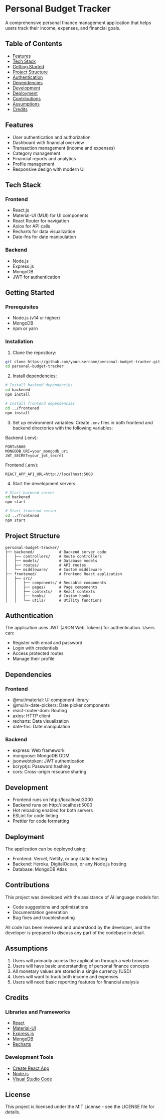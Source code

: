 # Personal Budget Tracker

A comprehensive personal finance management application that helps users track their income, expenses, and financial goals.

## Table of Contents
- [Features](#features)
- [Tech Stack](#tech-stack)
- [Getting Started](#getting-started)
- [Project Structure](#project-structure)
- [Authentication](#authentication)
- [Dependencies](#dependencies)
- [Development](#development)
- [Deployment](#deployment)
- [Contributions](#contributions)
- [Assumptions](#assumptions)
- [Credits](#credits)

## Features
- User authentication and authorization
- Dashboard with financial overview
- Transaction management (income and expenses)
- Category management
- Financial reports and analytics
- Profile management
- Responsive design with modern UI

## Tech Stack
### Frontend
- React.js
- Material-UI (MUI) for UI components
- React Router for navigation
- Axios for API calls
- Recharts for data visualization
- Date-fns for date manipulation

### Backend
- Node.js
- Express.js
- MongoDB
- JWT for authentication

## Getting Started

### Prerequisites
- Node.js (v14 or higher)
- MongoDB
- npm or yarn

### Installation
1. Clone the repository:
```bash
git clone https://github.com/yourusername/personal-budget-tracker.git
cd personal-budget-tracker
```

2. Install dependencies:
```bash
# Install backend dependencies
cd backened
npm install

# Install frontend dependencies
cd ../frontened
npm install
```

3. Set up environment variables:
Create `.env` files in both frontend and backend directories with the following variables:

Backend (.env):
```
PORT=5000
MONGODB_URI=your_mongodb_uri
JWT_SECRET=your_jwt_secret
```

Frontend (.env):
```
REACT_APP_API_URL=http://localhost:5000
```

4. Start the development servers:
```bash
# Start backend server
cd backened
npm start

# Start frontend server
cd ../frontened
npm start
```

## Project Structure
```
personal-budget-tracker/
├── backened/           # Backend server code
│   ├── controllers/    # Route controllers
│   ├── models/         # Database models
│   ├── routes/         # API routes
│   └── middleware/     # Custom middleware
├── frontened/          # Frontend React application
│   ├── src/
│   │   ├── components/ # Reusable components
│   │   ├── pages/      # Page components
│   │   ├── contexts/   # React contexts
│   │   ├── hooks/      # Custom hooks
│   │   └── utils/      # Utility functions
```

## Authentication
The application uses JWT (JSON Web Tokens) for authentication. Users can:
- Register with email and password
- Login with credentials
- Access protected routes
- Manage their profile

## Dependencies
### Frontend
- @mui/material: UI component library
- @mui/x-date-pickers: Date picker components
- react-router-dom: Routing
- axios: HTTP client
- recharts: Data visualization
- date-fns: Date manipulation

### Backend
- express: Web framework
- mongoose: MongoDB ODM
- jsonwebtoken: JWT authentication
- bcryptjs: Password hashing
- cors: Cross-origin resource sharing

## Development
- Frontend runs on http://localhost:3000
- Backend runs on http://localhost:5000
- Hot reloading enabled for both servers
- ESLint for code linting
- Prettier for code formatting

## Deployment
The application can be deployed using:
- Frontend: Vercel, Netlify, or any static hosting
- Backend: Heroku, DigitalOcean, or any Node.js hosting
- Database: MongoDB Atlas

## Contributions
This project was developed with the assistance of AI language models for:
- Code suggestions and optimizations
- Documentation generation
- Bug fixes and troubleshooting

All code has been reviewed and understood by the developer, and the developer is prepared to discuss any part of the codebase in detail.

## Assumptions
1. Users will primarily access the application through a web browser
2. Users will have basic understanding of personal finance concepts
3. All monetary values are stored in a single currency (USD)
4. Users will want to track both income and expenses
5. Users will need basic reporting features for financial analysis

## Credits
### Libraries and Frameworks
- [React](https://reactjs.org/)
- [Material-UI](https://mui.com/)
- [Express.js](https://expressjs.com/)
- [MongoDB](https://www.mongodb.com/)
- [Recharts](https://recharts.org/)

### Development Tools
- [Create React App](https://create-react-app.dev/)
- [Node.js](https://nodejs.org/)
- [Visual Studio Code](https://code.visualstudio.com/)

## License
This project is licensed under the MIT License - see the LICENSE file for details.